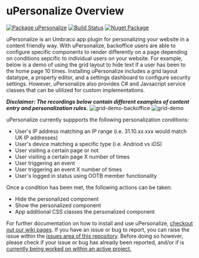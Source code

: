 # uPersonalize Overview

[![Package uPersonalize](https://github.com/rbaconsulting/uPersonalize/actions/workflows/package-uPersonalize.yml/badge.svg)](https://github.com/rbaconsulting/uPersonalize/actions/workflows/package-uPersonalize.yml)
[![Build Status](https://github.com/rbaconsulting/uPersonalize/actions/workflows/ci-build.yml/badge.svg)](https://github.com/rbaconsulting/uPersonalize/actions/workflows/pull-request.yml)
[![Nuget Package](https://img.shields.io/badge/uPersonalize-nuget.org-blue)](https://www.nuget.org/packages/uPersonalize/)

uPersonalize is an Umbraco app plugin for personalizing your website in a content friendly way. With uPersonalize, backoffice users are able to configure specific components to render differently on a page depending on conditions sepcific to individual users on your website. For example, below is a demo of using the grid layout to hide text if a user has been to the home page 10 times. Installing uPersonalize includes a grid layout datatype, a property editor, and a settings dashboard to configure security settings. However, uPersonalize also provides C# and Javsacript service classes that can be utilized for custom implementations.

_**Disclaimer: The recordings below contain different examples of content entry and personalization rules.**_
![grid-demo-backoffice](https://user-images.githubusercontent.com/104644210/175646664-f32f99f5-0274-4fc5-a6c0-3648e5741109.gif)
![grid-demo](https://user-images.githubusercontent.com/104644210/176764710-417dbeaa-65e7-4ca4-92e8-1d09df4de398.gif)

uPersonalize currently suppports the following personalization conditions:
- User's IP address matching an IP range (i.e. 31.10.xx.xxx would match UK IP addresses)
- User's device matching a specific type (i.e. Andriod vs iOS)
- User visiting a certain page or not
- User visiting a certain page X number of times
- User triggering an event
- User triggering an event X number of times
- User's logged in status using OOTB member functionality

Once a condition has been met, the following actions can be taken:
- Hide the personalized component
- Show the personalized component
- App additional CSS classes the personalized component


For further documentation on how to install and use uPersonalize, [checkout out our wiki pages](../../wiki).
If you have an issue or bug to report, you can raise the issue within the [issues area of this repository](../../issues).
Before doing so however, please check if your issue or bug has already been reported, and/or if is [currently being worked on within an active project.](../../projects)
